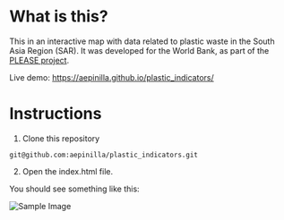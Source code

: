 # What is this?

This in an interactive map with data related to plastic waste in the South Asia Region (SAR). It was developed for the World Bank, as part of the [PLEASE project](https://www.sacepplease.org/).

Live demo: https://aepinilla.github.io/plastic_indicators/

# Instructions

1. Clone this repository

```git@github.com:aepinilla/plastic_indicators.git```

2. Open the index.html file.

You should see something like this:

![Sample Image](img/sample.png)
